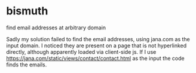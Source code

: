 # bismuth
find email addresses at arbitrary domain

Sadly my solution failed to find the email addresses, using jana.com as the input domain.
I noticed they are present on a page that is not hyperlinked directly, although apparently loaded via client-side js.
If I use https://jana.com/static/views/contact/contact.html as the input the code finds the emails.

